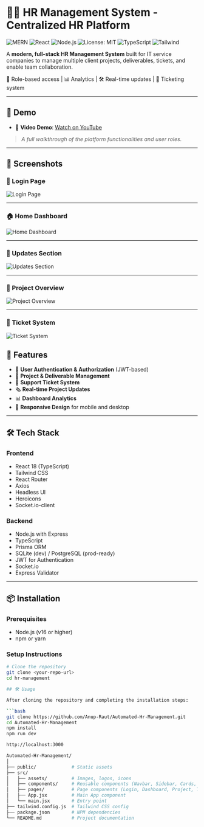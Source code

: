 # 👨‍💼 HR Management System - Centralized HR Platform

![MERN](https://img.shields.io/badge/Stack-MERN-blue)
![React](https://img.shields.io/badge/React-18.x-blue)
![Node.js](https://img.shields.io/badge/Node.js-16%2B-green)
![License: MIT](https://img.shields.io/badge/License-MIT-yellow.svg)
![TypeScript](https://img.shields.io/badge/TypeScript-Enabled-blue)
![Tailwind](https://img.shields.io/badge/Styled%20with-TailwindCSS-38b2ac)

A **modern, full-stack HR Management System** built for IT service companies to manage multiple client projects, deliverables, tickets, and enable team collaboration.

🔐 Role-based access | 📊 Analytics | 🛠️ Real-time updates | 🎫 Ticketing system

---

## 🔗 Demo

- 🎥 **Video Demo**: [Watch on YouTube](https://youtu.be/TZ4WSzhrdxA)

> _A full walkthrough of the platform functionalities and user roles._

---
## 📸 Screenshots

### 🔑 Login Page
![Login Page](https://github.com/user-attachments/assets/f334c4c5-16f1-4cec-8031-7f8bd24591da)

---

### 🏠 Home Dashboard
![Home Dashboard](https://github.com/user-attachments/assets/dfed7388-7070-4b0d-97c0-87db17c3b0ec)

---

### 📢 Updates Section
![Updates Section](https://github.com/user-attachments/assets/4d64f45d-a235-43d8-8341-0ed36fb289eb)

---

### 📁 Project Overview
![Project Overview](https://github.com/user-attachments/assets/04e5dddc-ad46-45ad-a5d5-dd18d6891de5)

---

### 🧾 Ticket System
![Ticket System](https://github.com/user-attachments/assets/639c223e-4123-43d5-90d6-197c743a650e)



## 🚀 Features

- 🔐 **User Authentication & Authorization** (JWT-based)
- 📁 **Project & Deliverable Management**
- 🎫 **Support Ticket System**
- 🗞️ **Real-time Project Updates**
- 📊 **Dashboard Analytics**
- 📱 **Responsive Design** for mobile and desktop

---

## 🛠️ Tech Stack

### Frontend
- React 18 (TypeScript)
- Tailwind CSS
- React Router
- Axios
- Headless UI
- Heroicons
- Socket.io-client

### Backend
- Node.js with Express
- TypeScript
- Prisma ORM
- SQLite (dev) / PostgreSQL (prod-ready)
- JWT for Authentication
- Socket.io
- Express Validator

---

## 📦 Installation

### Prerequisites
- Node.js (v16 or higher)
- npm or yarn

### Setup Instructions

```bash
# Clone the repository
git clone <your-repo-url>
cd hr-management

## 🛠️ Usage

After cloning the repository and completing the installation steps:

```bash
git clone https://github.com/Anup-Raut/Automated-Hr-Management.git
cd Automated-Hr-Management
npm install
npm run dev

http://localhost:3000

Automated-Hr-Management/
│
├── public/             # Static assets
├── src/
│   ├── assets/         # Images, logos, icons
│   ├── components/     # Reusable components (Navbar, Sidebar, Cards, etc.)
│   ├── pages/          # Page components (Login, Dashboard, Project, Ticket, etc.)
│   ├── App.jsx         # Main App component
│   └── main.jsx        # Entry point
├── tailwind.config.js  # Tailwind CSS config
├── package.json        # NPM dependencies
└── README.md           # Project documentation

